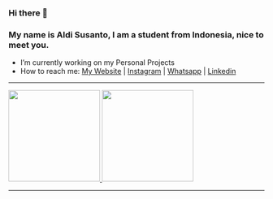 ### Hi there 👋

### My name is Aldi Susanto, I am a student from Indonesia, nice to meet you.

- I’m currently working on my Personal Projects
- How to reach me: <a href="https://aldisusanto.herokuapp.com/">My Website</a> | <a href="https://www.instagram.com/aldisusan42/">Instagram</a> | <a href="https://wa.me/+62895334255395">Whatsapp</a> | <a href="https://www.linkedin.com/in/aldi-susanto-2932a4169/">Linkedin</a> 


-----
<p>
<a href="https://github.com/aldisusanto">
  <img height="180em" src="https://github-readme-stats.vercel.app/api?username=aldisusanto&show_icons=true&theme=dark"/>
  <img height="180em" src="https://github-readme-stats.vercel.app/api/top-langs/?username=aldisusanto&layout=compact&theme=dark"/>
</a>
</p>

-----
